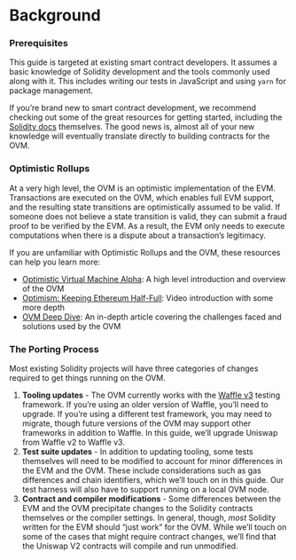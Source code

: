 # Background

### Prerequisites

This guide is targeted at existing smart contract developers. It assumes a basic knowledge of Solidity development and the tools commonly used along with it. This includes writing our tests in JavaScript and using `yarn` for package management.

If you’re brand new to smart contract development, we recommend checking out some of the great resources for getting started, including the [Solidity docs](https://docs.soliditylang.org/en/latest/) themselves. The good news is, almost all of your new knowledge will eventually translate directly to building contracts for the OVM.

### Optimistic Rollups

At a very high level, the OVM is an optimistic implementation of the EVM. Transactions are executed on the OVM, which enables full EVM support, and the resulting state transitions are optimistically assumed to be valid. If someone does not believe a state transition is valid, they can submit a fraud proof to be verified by the EVM. As a result, the EVM only needs to execute computations when there is a dispute about a transaction’s legitimacy.

If you are unfamiliar with Optimistic Rollups and the OVM, these resources can help you learn more:

* [Optimistic Virtual Machine Alpha](https://medium.com/ethereum-optimism/optimistic-virtual-machine-alpha-cdf51f5d49e): A high level introduction and overview of the OVM
* [Optimism: Keeping Ethereum Half-Full](https://www.youtube.com/watch?v=eYeOW4ePgZE): Video introduction with some more depth
* [OVM Deep Dive](https://medium.com/ethereum-optimism/ovm-deep-dive-a300d1085f52): An in-depth article covering the challenges faced and solutions used by the OVM

### The Porting Process

Most existing Solidity projects will have three categories of changes required to get things running on the OVM.

1. **Tooling updates** - The OVM currently works with the [Waffle v3](https://getwaffle.io/) testing framework. If you’re using an older version of Waffle, you’ll need to upgrade. If you’re using a different test framework, you may need to migrate, though future versions of the OVM may support other frameworks in addition to Waffle. In this guide, we’ll upgrade Uniswap from Waffle v2 to Waffle v3.
2. **Test suite updates** - In addition to updating tooling, some tests themselves will need to be modified to account for minor differences in the EVM and the OVM. These include considerations such as gas differences and chain identifiers, which we’ll touch on in this guide. Our test harness will also have to support running on a local OVM node.
3. **Contract and compiler modifications** - Some differences between the EVM and the OVM precipitate changes to the Solidity contracts themselves or the compiler settings. In general, though, _most_ Solidity written for the EVM should “just work” for the OVM. While we’ll touch on some of the cases that might require contract changes, we’ll find that the Uniswap V2 contracts will compile and run unmodified.

